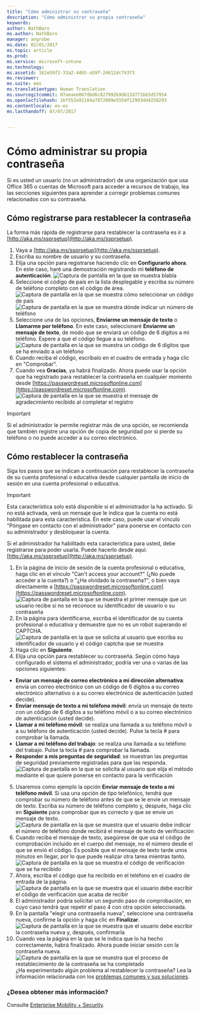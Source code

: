 ```yaml
---
title: "Cómo administrar su contraseña"
description: "Cómo administrar su propia contraseña"
keywords: 
author: NathBarn
ms.author: NathBarn
manager: angrobe
ms.date: 02/01/2017
ms.topic: article
ms.prod: 
ms.service: microsoft-intune
ms.technology: 
ms.assetid: 162e59f3-33a2-44b5-a59f-24612dc743f3
ms.reviewer: 
ms.suite: ems
ms.translationtype: Human Translation
ms.sourcegitcommit: 07aeaee067dbd6c827992b9d613d7716b5d57954
ms.openlocfilehash: 1bf552e92104a7872099e555df12993dd4258293
ms.contentlocale: es-es
ms.lasthandoff: 07/07/2017


---
```


# <a name="how-to-manage-your-own-password"></a>Cómo administrar su propia contraseña

Si es usted un usuario (no un administrador) de una organización que usa Office 365 o cuentas de Microsoft para acceder a recursos de trabajo, lea las secciones siguientes para aprender a corregir problemas comunes relacionados con su contraseña.

## <a name="how-to-register-for-password-reset"></a>Cómo registrarse para restablecer la contraseña
La forma más rápida de registrarse para restablecer la contraseña es ir a [http://aka.ms/ssprsetup](http://aka.ms/ssprsetup).

1.  Vaya a [http://aka.ms/ssprsetup](http://aka.ms/ssprsetup).
2.  Escriba su nombre de usuario y su contraseña.
3.  Elija una opción para registrarse haciendo clic en **Configurarlo ahora**. En este caso, haré una demostración registrando mi **teléfono de autenticación**.
![Captura de pantalla en la que se muestra blabla](./media/ft-mngPW-1-setup.png)
4.  Seleccione el código de país en la lista desplegable y escriba su número de teléfono completo con el código de área.
![Captura de pantalla en la que se muestra cómo seleccionar un código de país ](./media/ft-mngPW-2-enterNumber.png)![Captura de pantalla en la que se muestra dónde indicar un número de teléfono](./media/ft-mngPW-3-enterNumber2.png)
5.  Seleccione una de las opciones, **Enviarme un mensaje de texto** o **Llamarme por teléfono**. En este caso, seleccionaré **Enviarme un mensaje de texto**, de modo que se enviará un código de 6 dígitos a mi teléfono. Espere a que el código llegue a su teléfono.
![Captura de pantalla en la que se muestra un código de 6 dígitos que se ha enviado a un teléfono](./media/ft-mngPW-4-textCode.png)
6.  Cuando reciba el código, escríbalo en el cuadro de entrada y haga clic en "Comprobar".
7.  Cuando vea **Gracias**, ya habrá finalizado. Ahora puede usar la opción que ha registrado para restablecer la contraseña en cualquier momento desde [https://passwordreset.microsoftonline.com](https://passwordreset.microsoftonline.com).
![Captura de pantalla en la que se muestra el mensaje de agradecimiento recibido al completar el registro](./media/ft-mngPW-5-thanks.png)

> [!IMPORTANT]
> Si el administrador le permite registrar más de una opción, se recomienda que también registre una opción de copia de seguridad por si pierde su teléfono o no puede acceder a su correo electrónico.

## <a name="how-to-reset-your-password"></a>Cómo restablecer la contraseña
Siga los pasos que se indican a continuación para restablecer la contraseña de su cuenta profesional o educativa desde cualquier pantalla de inicio de sesión en una cuenta profesional o educativa.

> [!IMPORTANT]
> Esta característica solo está disponible si el administrador la ha activado. Si no está activada, verá un mensaje que le indica que la cuenta no está habilitada para esta característica. En este caso, puede usar el vínculo "Póngase en contacto con el administrador" para ponerse en contacto con su administrador y desbloquear la cuenta.
>
Si el administrador ha habilitado esta característica para usted, debe registrarse para poder usarla. Puede hacerlo desde aquí: [http://aka.ms/ssprsetup](http://aka.ms/ssprsetup).

1.  En la página de inicio de sesión de la cuenta profesional o educativa, haga clic en el vínculo "Can't access your account?" (¿No puede acceder a la cuenta?) o "¿Ha olvidado la contraseña?", o bien vaya directamente a [https://passwordreset.microsoftonline.com](https://passwordreset.microsoftonline.com).
![Captura de pantalla en la que se muestra el primer mensaje que un usuario recibe si no se reconoce su identificador de usuario o su contraseña](./media/ft-mngPW-6-resetPWbegin.png)
2.  En la página para identificarse, escriba el identificador de su cuenta profesional o educativa y demuestre que no es un robot superando el CAPTCHA.
![Captura de pantalla en la que se solicita al usuario que escriba su identificador de usuario y el código captcha que se muestra](./media/ft-mngPW-7-enterID.png)
3.  Haga clic en **Siguiente**.
4.  Elija una opción para restablecer su contraseña. Según cómo haya configurado el sistema el administrador, podría ver una o varias de las opciones siguientes:
 - **Enviar un mensaje de correo electrónico a mi dirección alternativa**: envía un correo electrónico con un código de 6 dígitos a su correo electrónico alternativo o a su correo electrónico de autenticación (usted decide).
  - **Enviar mensaje de texto a mi teléfono móvil**: envía un mensaje de texto con un código de 6 dígitos a su teléfono móvil o a su correo electrónico de autenticación (usted decide).
  - **Llamar a mi teléfono móvil**: se realiza una llamada a su teléfono móvil o a su teléfono de autenticación (usted decide). Pulse la tecla # para comprobar la llamada.
 - **Llamar a mi teléfono del trabajo**: se realiza una llamada a su teléfono del trabajo. Pulse la tecla # para comprobar la llamada.
 - **Responder a mis preguntas de seguridad**: se muestran las preguntas de seguridad previamente registradas para que las responda.
 ![Captura de pantalla en la que se solicita al usuario que elija el método mediante el que quiere ponerse en contacto para la verificación](./media/ft-mngPW-8-answerQuestions.png)
5.  Usaremos como ejemplo la opción **Enviar mensaje de texto a mi teléfono móvil**. Si usa una opción de tipo telefónico, tendrá que comprobar su número de teléfono antes de que se le envíe un mensaje de texto. Escriba su número de teléfono completo y, después, haga clic en **Siguiente** para comprobar que es correcto y que se envíe un mensaje de texto.
![Captura de pantalla en la que se muestra que el usuario debe indicar el número de teléfono donde recibirá el mensaje de texto de verificación](./media/ft-mngPW-9-textNumber.png)
6.  Cuando reciba el mensaje de texto, asegúrese de que usa el código de comprobación incluido en el cuerpo del mensaje, no el número desde el que se envió el código. Es posible que el mensaje de texto tarde unos minutos en llegar, por lo que puede realizar otra tarea mientras tanto.
![Captura de pantalla en la que se muestra el código de verificación que se ha recibido](./media/ft-mngPW-10-verificationCode.png)
7.  Ahora, escriba el código que ha recibido en el teléfono en el cuadro de entrada de la página.
![Captura de pantalla en la que se muestra que el usuario debe escribir el código de verificación que acaba de recibir](./media/ft-mngPW-11-enterCode.png)
8.  El administrador podría solicitar un segundo paso de comprobación, en cuyo caso tendrá que repetir el paso 4 con otra opción seleccionada.
9.  En la pantalla "elegir una contraseña nueva", seleccione una contraseña nueva, confirme la opción y haga clic en **Finalizar**.
![Captura de pantalla en la que se muestra que el usuario debe escribir la contraseña nueva y, después, confirmarla](./media/ft-mngPW-12-clickFinish.png)
10. Cuando vea la página en la que se le indica que lo ha hecho correctamente, habrá finalizado. Ahora puede iniciar sesión con la contraseña nueva.
![Captura de pantalla en la que se muestra que el proceso de restablecimiento de la contraseña se ha completado](./media/ft-mngPW-13-success.png)
¿Ha experimentado algún problema al restablecer la contraseña? Lea la información relacionada con los [problemas comunes y sus soluciones](https://azure.microsoft.com/en-us/documentation/articles/active-directory-passwords-update-your-own-password/#common-problems-and-their-solutions).

### <a name="want-to-learn-more"></a>¿Desea obtener más información?
Consulte [Enterprise Mobility + Security](https://www.microsoft.com/en-us/server-cloud/enterprise-mobility/overview.aspx).

